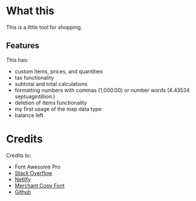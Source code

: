 # What this
This is a little tool for shopping.
## Features
This has:  
- custom items, prices, and quantities
- tax functionality
- subtotal and total calculations
- formatting numbers with commas (1,000.00) or number words (4.43534 septuagintillion.)
- deletion of items functionality
- my first usage of the map data type
- balance left
# Credits
Credits to:
- Font Awesome Pro
- [Stack Overflow](https://stackoverflow.com)
- [Netlify](https://netlify.com)
- [Merchant Copy Font](https://www.fontspace.com/merchant-copy-font-f1387)
- [Github](https://github.com)